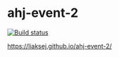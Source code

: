 # ahj-event-2

[![Build status](https://ci.appveyor.com/api/projects/status/tgc7m0hr7q9u0pj8?svg=true)](https://ci.appveyor.com/project/Liaksej/ahj-events-1)

https://liaksej.github.io/ahj-event-2/


